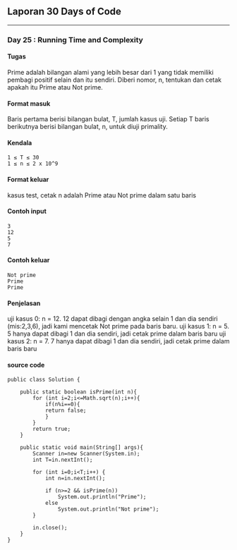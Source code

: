 ## Laporan 30 Days of Code
---
### Day 25 : Running Time and Complexity
#### Tugas
Prime adalah bilangan alami yang lebih besar dari 1 yang tidak memiliki pembagi positif selain dan itu sendiri. Diberi nomor, n, tentukan dan cetak apakah itu Prime atau Not prime.
#### Format masuk
Baris pertama berisi bilangan bulat, T, jumlah kasus uji.
Setiap T baris berikutnya berisi bilangan bulat, n, untuk diuji primality.
#### Kendala
```
1 ≤ T ≤ 30
1 ≤ n ≤ 2 x 10^9
```
#### Format keluar
kasus test, cetak n adalah Prime atau Not prime dalam satu baris
#### Contoh input
```
3
12
5
7
```
#### Contoh keluar
```
Not prime
Prime
Prime
```
#### Penjelasan
uji kasus 0: n = 12.
12 dapat dibagi dengan angka selain 1 dan dia sendiri (mis:2,3,6), jadi kami mencetak Not prime pada baris baru.
uji kasus 1: n = 5.
5 hanya dapat dibagi 1 dan dia sendiri, jadi cetak prime dalam baris baru
uji kasus 2: n = 7.
7 hanya dapat dibagi 1 dan dia sendiri, jadi cetak prime dalam baris baru 
#### source code
```
public class Solution {

    public static boolean isPrime(int n){
        for (int i=2;i<=Math.sqrt(n);i++){
            if(n%i==0){
            return false;
            }
        }
        return true;
    }

    public static void main(String[] args){
        Scanner in=new Scanner(System.in);
        int T=in.nextInt();

        for (int i=0;i<T;i++) {
            int n=in.nextInt();

            if (n>=2 && isPrime(n))
                System.out.println("Prime");
            else
                System.out.println("Not prime");
        }

        in.close();
    }
}
```
